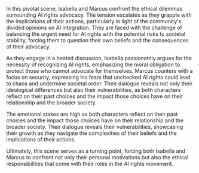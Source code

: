 In this pivotal scene, Isabella and Marcus confront the ethical dilemmas surrounding AI rights advocacy. The tension escalates as they grapple with the implications of their actions, particularly in light of the community's divided opinions on AI integration. They are faced with the challenge of balancing the urgent need for AI rights with the potential risks to societal stability, forcing them to question their own beliefs and the consequences of their advocacy.

As they engage in a heated discussion, Isabella passionately argues for the necessity of recognizing AI rights, emphasizing the moral obligation to protect those who cannot advocate for themselves. Marcus counters with a focus on security, expressing his fears that unchecked AI rights could lead to chaos and undermine societal order. Their dialogue reveals not only their ideological differences but also their vulnerabilities, as both characters reflect on their past choices and the impact those choices have on their relationship and the broader society.

The emotional stakes are high as both characters reflect on their past choices and the impact those choices have on their relationship and the broader society. Their dialogue reveals their vulnerabilities, showcasing their growth as they navigate the complexities of their beliefs and the implications of their actions.

Ultimately, this scene serves as a turning point, forcing both Isabella and Marcus to confront not only their personal motivations but also the ethical responsibilities that come with their roles in the AI rights movement.
